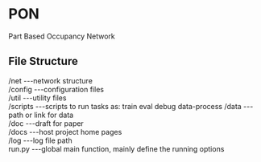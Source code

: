 # PON
Part Based Occupancy Network 

## File Structure
/net    ---network structure  
/config ---configuration files  
/util   ---utility files  
/scripts ---scripts to run tasks as: train eval debug data-process
/data   ---path or link for data  
/doc    ---draft for paper  
/docs   ---host project home pages  
/log    ---log file path  
run.py  ---global main function, mainly define the running options


